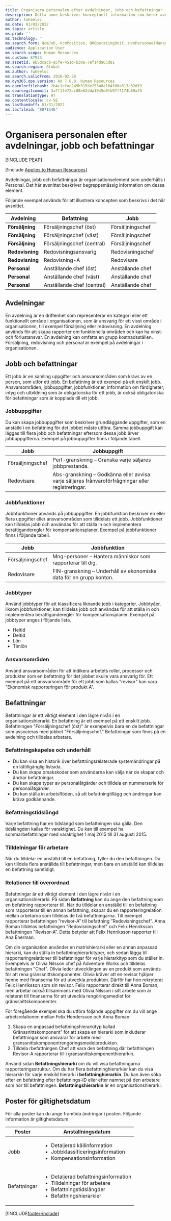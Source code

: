 ```yaml
---
title: Organisera personalen efter avdelningar, jobb och befattningar
description: Detta ämne beskriver konceptuell information som berör avdelningar, jobb och befattningar som utgör organisationselement som underhålls i Personal.
author: twheeloc
ms.date: 01/03/2022
ms.topic: article
ms.prod: ''
ms.technology: ''
ms.search.form: HcmJob, HcmPosition, OMOperatingUnit, HcmPersonnelManagementWorkspace
audience: Application User
ms.search.scope: Human Resources
ms.custom: 87933
ms.assetid: eb5dcacb-a5fe-451d-b30a-7ef14da65d81
ms.search.region: Global
ms.author: twheeloc
ms.search.validFrom: 2016-02-28
ms.dyn365.ops.version: AX 7.0.0, Human Resources
ms.openlocfilehash: 2b4c1efac249b315de25348a104f00a613c32df9
ms.sourcegitcommit: 3a7f1fe72ac08e62dda1045e0fb97f7174b69a25
ms.translationtype: HT
ms.contentlocale: sv-SE
ms.lasthandoff: 01/31/2022
ms.locfileid: "8071546"
---
```

# <a name="organize-your-workforce-by-using-departments-jobs-and-positions"></a>Organisera personalen efter avdelningar, jobb och befattningar


[!INCLUDE [PEAP](../includes/peap-1.md)]

[!include [Applies to Human Resources](../includes/applies-to-hr.md)]

Avdelningar, jobb och befattningar är organisationselement som underhålls i Personal. Det här avsnittet beskriver begreppsmässig information om dessa element. 

Följande exempel används för att illustrera koncepten som beskrivs i det här avsnittet.

|**Avdelning**|**Befattning**|**Jobb**|
|---|---|---|
|**Försäljning**|Försäljningschef (öst)|Försäljningschef|
|**Försäljning**|Försäljningschef (väst)|Försäljningschef|
|**Försäljning**|Försäljningschef (central)|Försäljningschef|
|**Redovisning**|Redovisningsansvarig|Redovisningschef|
|**Redovisning**|Redovisning-A|Redovisare|
|**Personal**|Anställande chef (öst)|Anställande chef|
|**Personal**|Anställande chef (väst)|Anställande chef|
|**Personal**|Anställande chef (central)|Anställande chef|


##  <a name="departments"></a>Avdelningar

En avdelning är en driftenhet som representerar en kategori eller ett funktionellt område i organisationen, som är ansvarig för ett visst område i organisationen, till exempel försäljning eller redovisning. En avdelning används för att skapa rapporter om funktionella områden och kan ha vinst- och förlustansvar. En avdelning kan omfatta en grupp kostnadsställen. Försäljning, redovisning och personal är exempel på avdelningar i organisationen.

## <a name="jobs-and-positions"></a> Jobb och befattningar
Ett jobb är en samling uppgifter och ansvarsområden som krävs av en person, som utför ett jobb. En befattning är ett exempel på ett enskilt jobb. Ansvarsområden, jobbuppgifter, jobbfunktioner, information om färdigheter, intyg och utbildning som är obligatoriska för ett jobb, är också obligatoriska för befattningar som är kopplade till ett jobb.

### <a name="job-tasks"></a>Jobbuppgifter

Du kan skapa jobbuppgifter som beskriver grundläggande uppgifter, som en anställd i en befattning för det jobbet måste utföra. Samma jobbuppgift kan läggas till flera jobb och befattningar eftersom dessa jobb ärver jobbuppgifterna. Exempel på jobbuppgifter finns i följande tabell.

| Jobb           | Jobbuppgift                                                |
|---------------|-------------------------------------------------------------|
| Försäljningschef | Perf-granskning – Granska varje säljares jobbprestanda.    |
| Redovisare    | Abs-granskning – Godkänna eller avvisa varje säljares frånvaroförfrågningar eller registreringar. |


### <a name="job-functions"></a>Jobbfunktioner

Jobbfunktioner används på jobbuppgifter. En jobbfunktion beskriver en eller flera uppgifter eller ansvarsområden som tilldelats ett jobb. Jobbfunktioner kan tilldelas jobb och användas för att ställa in och implementera berättiganderegler för kompensationsplaner. Exempel på jobbfunktioner finns i följande tabell.

| Jobb           | Jobbfunktion                                                |
|---------------|-------------------------------------------------------------|
| Försäljningschef | Mng-personer – Hantera människor som rapporterar till dig.               |
| Redovisare    | FIN-granskning – Underhåll av ekonomiska data för en grupp konton. |

### <a name="job-types"></a>Jobbtyper

Använd jobbtyper för att klassificera liknande jobb i kategorier. Jobbtyåer, liksom jobbfunktioner, kan tilldelas jobb och användas för att ställa in och implementera berättiganderegler för kompensationsplaner. Exempel på jobbtyper anges i följande lista.
-   Heltid
-   Deltid
-   Lön
-   Timlön

### <a name="areas-of-responsibility"></a>Ansvarsområden

Använd ansvarsområden för att indikera arbetets roller, processer och produkter som en befattning för det jobbet skulle vara ansvarig för. Ett exempel på ett ansvarsområde för ett jobb som kallas "revisor" kan vara "Ekonomisk rapporteringen för produkt A”.

## <a name="positions"></a>Befattningar

Befattningar är ett viktigt element i den lägre nivån i en organisationshierarki. En befattning är ett exempel på ett enskilt jobb. Befattningen "Försäljningschef (öst)" är exempelvis bara en de befattningar som associeras med jobbet "Försäljningschef." Befattningar som finns på en avdelning och tilldelas arbetare.
### <a name="position-creation-and-maintenance"></a>Befattningskapelse och underhåll

-   Du kan visa en historik över befattningsrelaterade systemändringar på en lättillgänglig listsida.
-   Du kan skapa orsakskoder som användarna kan välja när de skapar och ändrar befattningar.
-   Du kan skapa typer av personalåtgärder och tilldela en nummerserie för personalåtgärder.
-   Du kan ställa in arbetsflöden, så att befattningtillägg och ändringar kan kräva godkännande.

### <a name="position-duration"></a>Befattningstidslängd
Varje befattning har en tidslängd som befattningen ska gälla. Den tidslängden kallas för varaktighet. Du kan till exempel ha sommarbefattningar med varaktighet 1 maj 2015 till 31 augusti 2015.

### <a name="worker-assignments"></a>Tilldelningar för arbetare
När du tilldelar en anställd till en befattning, fyller du den befattningen. Du kan tilldela flera anställda till befattningar, men bara en anställd kan tilldelas en befattning samtidigt.

### <a name="reporting-relationships"></a>Relationer till överordnad
Befattningar är ett viktigt element i den lägre nivån i en organisationshierarki. På sidan **Befattning** kan du ange den befattning som en befattning rapporterar till. När du tilldelar en anställd till en befattning som rapporterar till en annan befattning, skapar du en rapporteringrelation mellan arbetarna som tilldelas de två befattningarna. Till exempel rapporterar befattningen ”revisor-A” till befattning ”Redovisningschef". Anna Boman tilldelas befattningen ”Redovisningschef" och Felix Henriksson befattningen "Revisor-A”. Detta betyder att Felix Henriksson rapporter till Ana Enerman. 

Om din organisation använder en matrishierarki eller en annan anpassad hierarki, kan du ställa in befattninghierarkityper, och sedan lägga till rapporteringrelationer till befattningar för varje hierarkityp som du ställer in. Exempelvis är Olivia Nilsson chef på Adventure Works och tilldelas befattningen "Chef". Olivia leder utvecklingen av en produkt som används för att rena gränssnittskomponenter. Olivia kräver att en revisor hjälper henne med finanserna för att utveckla produkten. Därför har hon rekryterat Felix Henriksson som sin revisor. Felix rapporterar direkt till Anna Boman, men arbetar också tillsammans med Olivia Nilsson i sitt arbete som är relaterat till finanserna för att utveckla rengöringsmedlet för gränssnittskomponenter. 

För föregående exempel ska du utföra följande uppgifter om du vill ange arbetsrelationen mellan Felix Hendersson och Anna Boman:
1.  Skapa en anpassad befattningshierarkityp kallad Gränssnittskomponent” för att skapa en hierarki som inkluderar befattningar som ansvarar för arbete med gränssnittskomponentrengöringsmedelprodukten.
2.  Tilldela rbefattningen Chef att vara den befattning där befattningen Revisor-A rapporterar till i gränssnittskomponenthierarkin.

Använd sidan **Befattningshierarki** om du vill visa befattningarna rapporteringsstruktur. Om du har flera befattninghierarkier kan du visa hierarkin för varje enskild hierarki i **befattninghierarkin**. Du kan även söka efter en befattning efter befattnings-ID eller efter namnet på den arbetare som hör till befattningen. **Befattningshierarkin** är en organisationshierarki.

## <a name="date-effective-records"></a>Poster för giltighetsdatum
För alla poster kan du ange framtida ändringar i posten. Följande information är giltighetsdatum.

<table>
<thead>
<tr class="header">
<th>Poster</th>
<th>Anställningsdatum</th>
</tr>
</thead>
<tbody>
<tr class="odd">
<td>Jobb</td>
<td><ul>
<li>Detaljerad källinformation</li>
<li>Jobbklassificeringsinformation</li>
<li>Kompensationsinformation</li>
</ul></td>
</tr>
<tr class="even">
<td>Befattningar</td>
<td><ul>
<li>Detaljerad befattningsinformation</li>
<li>Tilldelningar för arbetare</li>
<li>Befattningstidslängder</li>
<li>Befattningshierarkier</li>
</ul></td>
</tr>
</tbody>
</table>

[!INCLUDE[footer-include](../includes/footer-banner.md)]
